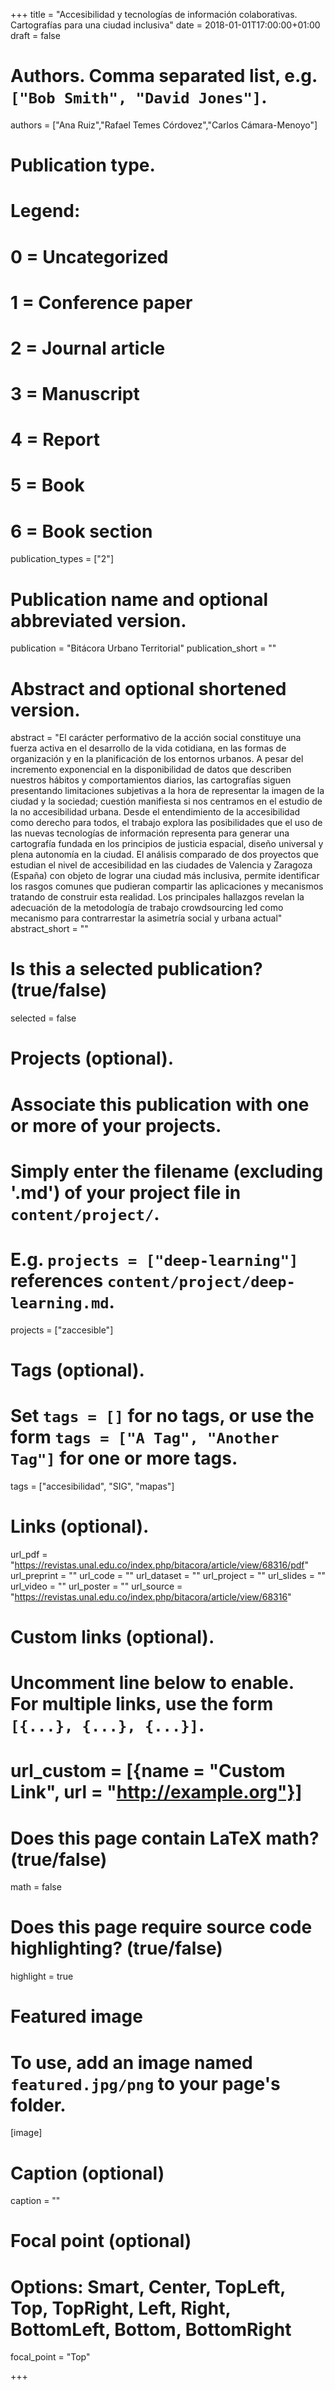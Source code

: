 +++
title = "Accesibilidad y tecnologías de información colaborativas. Cartografías para una ciudad inclusiva"
date = 2018-01-01T17:00:00+01:00
draft = false

# Authors. Comma separated list, e.g. `["Bob Smith", "David Jones"]`.
authors = ["Ana Ruiz","Rafael Temes Córdovez","Carlos Cámara-Menoyo"]

# Publication type.
# Legend:
# 0 = Uncategorized
# 1 = Conference paper
# 2 = Journal article
# 3 = Manuscript
# 4 = Report
# 5 = Book
# 6 = Book section
publication_types = ["2"]

# Publication name and optional abbreviated version.
publication = "Bitácora Urbano Territorial"
publication_short = ""

# Abstract and optional shortened version.
abstract = "El carácter performativo de la acción social constituye una fuerza activa en el desarrollo de la vida cotidiana, en las formas de organización y en la planificación de los entornos urbanos. A pesar del incremento exponencial en la disponibilidad de datos que describen nuestros hábitos y comportamientos diarios, las cartografías siguen presentando limitaciones subjetivas a la hora de representar la imagen de la ciudad y la sociedad; cuestión manifiesta si nos centramos en el estudio de la no accesibilidad urbana. Desde el entendimiento de la accesibilidad como derecho para todos, el trabajo explora las posibilidades que el uso de las nuevas tecnologías de información representa para generar una cartografía fundada en los principios de justicia espacial, diseño universal y plena autonomía en la ciudad. El análisis comparado de dos proyectos que estudian el nivel de accesibilidad en las ciudades de Valencia y Zaragoza (España) con objeto de lograr una ciudad más inclusiva, permite identificar los rasgos comunes que pudieran compartir las aplicaciones y mecanismos tratando de construir esta realidad. Los principales hallazgos revelan la adecuación de la metodología de trabajo crowdsourcing led como mecanismo para contrarrestar la asimetría social y urbana actual"
abstract_short = ""

# Is this a selected publication? (true/false)
selected = false

# Projects (optional).
#   Associate this publication with one or more of your projects.
#   Simply enter the filename (excluding '.md') of your project file in `content/project/`.
#   E.g. `projects = ["deep-learning"]` references `content/project/deep-learning.md`.
projects = ["zaccesible"]

# Tags (optional).
#   Set `tags = []` for no tags, or use the form `tags = ["A Tag", "Another Tag"]` for one or more tags.
tags = ["accesibilidad", "SIG", "mapas"]

# Links (optional).
url_pdf = "https://revistas.unal.edu.co/index.php/bitacora/article/view/68316/pdf"
url_preprint = ""
url_code = ""
url_dataset = ""
url_project = ""
url_slides = ""
url_video = ""
url_poster = ""
url_source = "https://revistas.unal.edu.co/index.php/bitacora/article/view/68316"

# Custom links (optional).
#   Uncomment line below to enable. For multiple links, use the form `[{...}, {...}, {...}]`.
# url_custom = [{name = "Custom Link", url = "http://example.org"}]

# Does this page contain LaTeX math? (true/false)
math = false

# Does this page require source code highlighting? (true/false)
highlight = true

# Featured image
# To use, add an image named `featured.jpg/png` to your page's folder.
[image]
  # Caption (optional)
  caption = ""

  # Focal point (optional)
  # Options: Smart, Center, TopLeft, Top, TopRight, Left, Right, BottomLeft, Bottom, BottomRight
  focal_point = "Top"

+++
